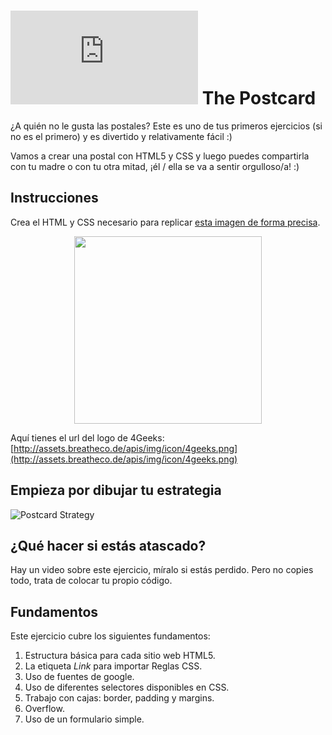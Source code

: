 # ![alt text](https://assets.breatheco.de/apis/img/images.php?blob&random&cat=icon&tags=breathecode,32)  The Postcard

¿A quién no le gusta las postales? Este es uno de tus primeros ejercicios (si no es el primero) y es divertido y relativamente fácil :)

Vamos a crear una postal con HTML5 y CSS y luego puedes compartirla con tu madre o con tu otra mitad, ¡él / ella se va a sentir orgulloso/a! :)

## Instrucciones

Crea el HTML y CSS necesario para replicar [esta imagen de forma precisa](https://github.com/breatheco-de/exercise-postcard/blob/master/preview.png?raw=true).

<p align="center"><img height="300px" src="https://github.com/breatheco-de/exercise-postcard/blob/master/preview.png?raw=true" /></p>

Aquí tienes el url del logo de 4Geeks: [http://assets.breatheco.de/apis/img/icon/4geeks.png](http://assets.breatheco.de/apis/img/icon/4geeks.png)

## Empieza por dibujar tu estrategia

![Postcard Strategy](https://github.com/breatheco-de/exercise-postcard/blob/master/strategy.gif?raw=true)

## ¿Qué hacer si estás atascado?

Hay un video sobre este ejercicio, míralo si estás perdido. Pero no copies todo, trata de colocar tu propio código.

## Fundamentos
Este ejercicio cubre los siguientes fundamentos:
1. Estructura básica para cada sitio web HTML5.
2. La etiqueta *Link* para importar Reglas CSS.
3. Uso de fuentes de google.
3. Uso de diferentes selectores disponibles en CSS.
4. Trabajo con cajas: border, padding y margins.
5. Overflow.
6. Uso de un formulario simple.
